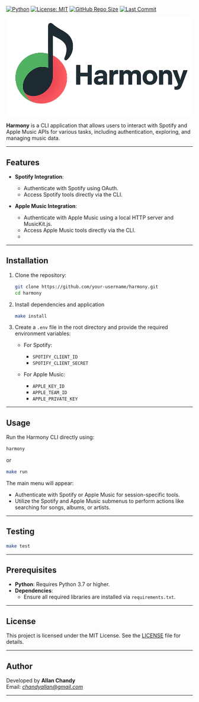 [![Python](https://img.shields.io/badge/python-3.7%2B-blue.svg)](https://www.python.org/)
[![License: MIT](https://img.shields.io/badge/License-MIT-green.svg)](LICENSE)
[![GitHub Repo Size](https://img.shields.io/github/repo-size/achandy/harmony)](https://github.com/achandy/harmony)
[![Last Commit](https://img.shields.io/github/last-commit/achandy/harmony)](https://github.com/achandy/harmony/commits/main)


![Harmony Logo](harmony-logo.png)

**Harmony** is a CLI application that allows users to interact with Spotify and Apple Music APIs for various tasks, including authentication, exploring, and managing music data.

---

## Features

- **Spotify Integration**:
    - Authenticate with Spotify using OAuth.
    - Access Spotify tools directly via the CLI.

- **Apple Music Integration**:
    - Authenticate with Apple Music using a local HTTP server and MusicKit.js.
    - Access Apple Music tools directly via the CLI.
    - 
---

## Installation

1. Clone the repository:

   ```bash
   git clone https://github.com/your-username/harmony.git
   cd harmony
   ```

2. Install dependencies and application

   ```bash
   make install
   ```

3. Create a `.env` file in the root directory and provide the required environment variables:

   - For Spotify:
     - `SPOTIFY_CLIENT_ID`
     - `SPOTIFY_CLIENT_SECRET`

   - For Apple Music:
     - `APPLE_KEY_ID`
     - `APPLE_TEAM_ID`
     - `APPLE_PRIVATE_KEY`

---

## Usage

Run the Harmony CLI directly using:

   ```bash
   harmony
   ```
or
   ```bash
   make run
   ```

The main menu will appear:
   - Authenticate with Spotify or Apple Music for session-specific tools.
   - Utilize the Spotify and Apple Music submenus to perform actions like searching for songs, albums, or artists.

---

## Testing

   ```bash
   make test
   ```
---
## Prerequisites

- **Python**: Requires Python 3.7 or higher.
- **Dependencies**:
    - Ensure all required libraries are installed via `requirements.txt`.

---

## License

This project is licensed under the MIT License. See the [LICENSE](LICENSE) file for details.

---

## Author

Developed by **Allan Chandy**  
Email: *chandyallan@gmail.com*

---